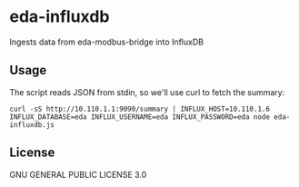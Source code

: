 # eda-influxdb

Ingests data from eda-modbus-bridge into InfluxDB

## Usage

The script reads JSON from stdin, so we'll use curl to fetch the summary:

```
curl -sS http://10.110.1.1:9090/summary | INFLUX_HOST=10.110.1.6 INFLUX_DATABASE=eda INFLUX_USERNAME=eda INFLUX_PASSWORD=eda node eda-influxdb.js
```

## License

GNU GENERAL PUBLIC LICENSE 3.0
